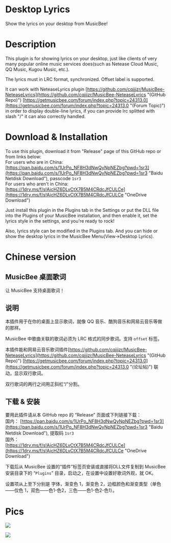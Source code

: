 # Desktop Lyrics
Show the lyrics on your desktop from MusicBee!

# Description
This plugin is for showing lyrics on your desktop, just like clients of very many popular online music services does(such as Netease Cloud Music, QQ Music, Kugou Music, etc.).

The lyrics must in LRC format, synchronized. Offset label is supported.

It can work with NeteaseLyrics plugin [https://github.com/cqjjjzr/MusicBee-NeteaseLyrics](https://github.com/cqjjjzr/MusicBee-NeteaseLyrics "(GitHub Repo)") [https://getmusicbee.com/forum/index.php?topic=24313.0](https://getmusicbee.com/forum/index.php?topic=24313.0 "(Forum Topic)") in order to display double-line lyrics, if you can provide lrc splitted with slash "/" it can also correctly handled.

# Download & Installation
To use this plugin, download it from "Release" page of this GitHub repo or from links below:  
For users who are in China:  
[https://pan.baidu.com/s/1UrPo_NF8H3dNwQyNpNEZbg?pwd=1sr3](https://pan.baidu.com/s/1UrPo_NF8H3dNwQyNpNEZbg?pwd=1sr3 "Baidu Netdisk Download"), passcode `1sr3`  
For users who aren't in China:  
[https://1drv.ms/f/s!AicHZ6DLvCtX7B5M4CRdcJfCULCe](https://1drv.ms/f/s!AicHZ6DLvCtX7B5M4CRdcJfCULCe "OneDrive Download")  

Just install this plugin in the Plugins tab in the Settings or put the DLL file into the Plugins of your MusicBee installation, and then enable it, set the lyrics style in the settings, and you're ready to rock!

Also, lyrics style can be modified in the Plugins tab. And you can hide or show the desktop lyrics in the MusicBee Menu(View->Desktop Lyrics).

# Chinese version

## MusicBee 桌面歌词
让 MusicBee 支持桌面歌词！

## 说明
本插件用于在你的桌面上显示歌词，就像 QQ 音乐、酷狗音乐和网易云音乐等做的那样。

MusicBee 中歌曲关联的歌词必须为 LRC 格式的同步歌词。支持 `offset` 标签。

本插件能和网易云音乐歌词插件[https://github.com/cqjjjzr/MusicBee-NeteaseLyrics](https://github.com/cqjjjzr/MusicBee-NeteaseLyrics "(GitHub Repo)") [https://getmusicbee.com/forum/index.php?topic=24313.0](https://getmusicbee.com/forum/index.php?topic=24313.0 "(论坛帖)") 联动，显示双行歌词。

双行歌词的两行之间用正斜杠“/”分割。

## 下载 & 安装
要用此插件请从本 GitHub repo 的 “Release” 页面或下列链接下载：  
国内：
[https://pan.baidu.com/s/1UrPo_NF8H3dNwQyNpNEZbg?pwd=1sr3](https://pan.baidu.com/s/1UrPo_NF8H3dNwQyNpNEZbg?pwd=1sr3 "Baidu Netdisk Download"), 提取码 `1sr3`  
国外：  
[https://1drv.ms/f/s!AicHZ6DLvCtX7B5M4CRdcJfCULCe](https://1drv.ms/f/s!AicHZ6DLvCtX7B5M4CRdcJfCULCe "OneDrive Download")  

下载后从 MusicBee 设置的“插件”标签页安装或直接将DLL文件复制到 MusicBee 安装目录下的 “`Plugins`” 目录，启动之，在设置中设置好歌词外观，就 OK。

设置项从上至下分别是 字体，渐变色 1，渐变色 2，边框颜色和渐变类型（单色——仅色 1，双色——色1-色2，三色——色1-色2-色1）。

# Pics

![](https://i.imgur.com/o0aYax7.png)

![](https://i.imgur.com/KnHdZzI.png)

